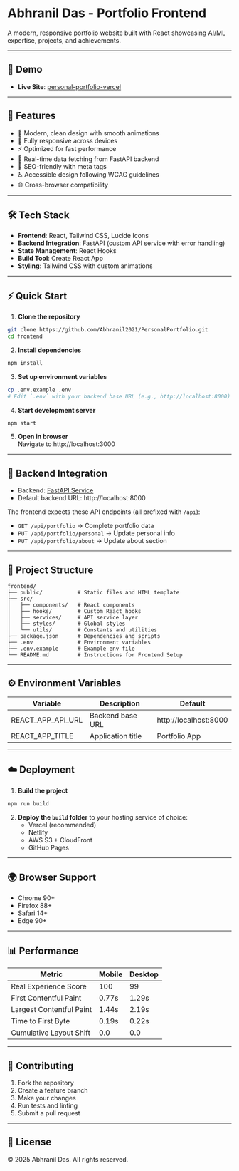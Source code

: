 # Abhranil Das - Portfolio Frontend

A modern, responsive portfolio website built with React showcasing AI/ML expertise, projects, and achievements.  

---

## 📸 Demo

- **Live Site**: [personal-portfolio-vercel](https://personal-portfolio-gray-ten-12.vercel.app/)

---

## 🚀 Features

- 🎨 Modern, clean design with smooth animations  
- 📱 Fully responsive across devices  
- ⚡ Optimized for fast performance  
- 🔄 Real-time data fetching from FastAPI backend  
- 🎯 SEO-friendly with meta tags  
- ♿ Accessible design following WCAG guidelines  
- 🌐 Cross-browser compatibility  

---

## 🛠 Tech Stack

- **Frontend**: React, Tailwind CSS, Lucide Icons  
- **Backend Integration**: FastAPI (custom API service with error handling)  
- **State Management**: React Hooks  
- **Build Tool**: Create React App  
- **Styling**: Tailwind CSS with custom animations  

---

## ⚡ Quick Start

1. **Clone the repository**  
```bash
git clone https://github.com/Abhranil2021/PersonalPortfolio.git  
cd frontend  
```

2. **Install dependencies**  
```bash
npm install  
```

3. **Set up environment variables**  
```bash
cp .env.example .env  
# Edit `.env` with your backend base URL (e.g., http://localhost:8000)  
```

4. **Start development server**  
```bash
npm start  
```

5. **Open in browser**  
Navigate to http://localhost:3000  

---

## 🔗 Backend Integration

- Backend: [FastAPI Service](../backend/README.md)  
- Default backend URL: http://localhost:8000  

The frontend expects these API endpoints (all prefixed with `/api`):  

- `GET /api/portfolio` → Complete portfolio data  
- `PUT /api/portfolio/personal` → Update personal info  
- `PUT /api/portfolio/about` → Update about section  

---

## 📂 Project Structure

```text
frontend/  
├── public/           # Static files and HTML template  
├── src/  
│   ├── components/   # React components  
│   ├── hooks/        # Custom React hooks  
│   ├── services/     # API service layer  
│   ├── styles/       # Global styles  
│   └── utils/        # Constants and utilities  
├── package.json      # Dependencies and scripts  
├── .env              # Environment variables  
├── .env.example      # Example env file  
└── README.md         # Instructions for Frontend Setup  
```

---

## ⚙️ Environment Variables

| Variable            | Description              | Default                  |
|---------------------|--------------------------|--------------------------|
| REACT_APP_API_URL   | Backend base URL         | http://localhost:8000    |
| REACT_APP_TITLE     | Application title        | Portfolio App         |

---

## ☁️ Deployment

1. **Build the project**  
```bash
npm run build  
```

2. **Deploy the `build` folder** to your hosting service of choice:  
   - Vercel (recommended)  
   - Netlify  
   - AWS S3 + CloudFront  
   - GitHub Pages  

---

## 🌍 Browser Support

- Chrome 90+  
- Firefox 88+  
- Safari 14+  
- Edge 90+  

---

## 📊 Performance

| Metric                  | Mobile  | Desktop |
|-------------------------|---------|---------|
| Real Experience Score   | 100     | 99      |
| First Contentful Paint  | 0.77s   | 1.29s   |
| Largest Contentful Paint| 1.44s   | 2.19s   |
| Time to First Byte      | 0.19s   | 0.22s   |
| Cumulative Layout Shift | 0.0     | 0.0     |

---

## 🤝 Contributing

1. Fork the repository  
2. Create a feature branch  
3. Make your changes  
4. Run tests and linting  
5. Submit a pull request  

---

## 📜 License

© 2025 Abhranil Das. All rights reserved.
